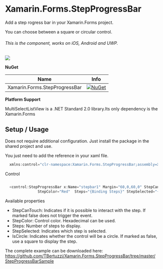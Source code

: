 # Xamarin.Forms.StepProgressBar

Add a step rogress bar in your Xamarin.Forms project.

You can choose between a square or circular control.
 
###### This is the component, works on iOS, Android and UWP.



![](https://github.com/TBertuzzi/Xamarin.Forms.StepProgressBar/blob/master/Resources/stepBarSample.png?raw=true)

**NuGet**


|Name|Info|
| ------------------- | :------------------: |
|Xamarin.Forms.StepProgressBar|[![NuGet](https://img.shields.io/badge/nuget-1.0.1-blue.svg)](https://www.nuget.org/packages/Xamarin.Forms.StepProgressBar/)|


**Platform Support**

MultiSelectListView is a .NET Standard 2.0 library.Its only dependency is the Xamarin.Forms

## Setup / Usage

Does not require additional configuration. Just install the package in the shared project and use.

You just need to add the reference in your xaml file.

```csharp
  xmlns:control="clr-namespace:Xamarin.Forms.StepProgressBar;assembly=Xamarin.Forms.StepProgressBar"
```

Control

```csharp

  <control:StepProgressBar x:Name="stepbar1" Margin="60,0,60,0" StepCanTouch = "true" 
               StepColor="Red"  Steps="{Binding Steps}" StepSelected="{Binding Step}" IsCircle= "true" />

```

Available properties

* StepCanTouch: Indicates if it is possible to interact with the step. If marked false does not trigger the event.
* StepColor: Control color. Hexadecimal can be used.
* Steps: Number of steps to display.
* StepSelected: Indicates which step is selected.
* IsCircle: Indicates whether the control will be a circle. If marked as false, use a square to display the step.

The complete example can be downloaded here: https://github.com/TBertuzzi/Xamarin.Forms.StepProgressBar/tree/master/StepProgressBarSample


